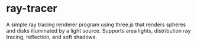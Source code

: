 # ray-tracer
A simple ray tracing renderer program using three.js that renders spheres and disks illuminated by a light source. Supports area lights, distribution ray tracing, reflection, and soft shadows.
